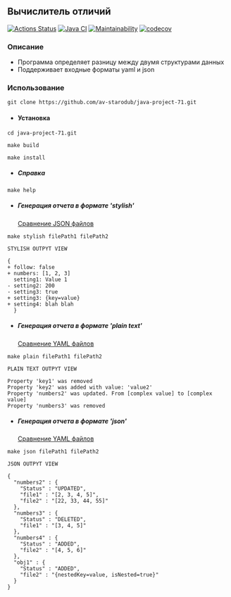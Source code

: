 ## Вычислитель отличий

[![Actions Status](https://github.com/av-starodub/java-project-71/workflows/hexlet-check/badge.svg)](https://github.com/av-starodub/java-project-71/actions)
[![Java CI](https://github.com/av-starodub/java-project-71/actions/workflows/javaci.yml/badge.svg)](https://github.com/av-starodub/java-project-71/actions/workflows/javaci.yml)
[![Maintainability](https://api.codeclimate.com/v1/badges/1bab56c13d765ad0e2a8/maintainability)](https://codeclimate.com/github/av-starodub/java-project-71/maintainability)
[![codecov](https://codecov.io/gh/av-starodub/java-project-71/branch/main/graph/badge.svg?token=XGDU7QTSQJ)](https://codecov.io/gh/av-starodub/java-project-71)

### Описание

* Программа определяет разницу между двумя структурами данных
* Поддерживает входные форматы yaml и json

### Использование
~~~
git clone https://github.com/av-starodub/java-project-71.git
~~~
* #### Установка
~~~
cd java-project-71.git
~~~
~~~
make build
~~~
~~~
make install
~~~
* ##### Справка
~~~
make help
~~~
* ##### Генерация отчета в формате 'stylish' 
  [Сравнение JSON файлов](https://asciinema.org/a/TsxEUumL953QN9WhO7iM7SKjG)
~~~
make stylish filePath1 filePath2
~~~
~~~
STYLISH OUTPYT VIEW

{
+ follow: false
+ numbers: [1, 2, 3]
  setting1: Value 1
- setting2: 200
- setting3: true
+ setting3: {key=value}
+ setting4: blah blah
  }
~~~
* ##### Генерация отчета в формате 'plain text'
  [Сравнение YAML файлов](https://asciinema.org/a/L3mG2yp19djWOJHTqzdslEELE)
~~~
make plain filePath1 filePath2
~~~
~~~
PLAIN TEXT OUTPYT VIEW

Property 'key1' was removed
Property 'key2' was added with value: 'value2'
Property 'numbers2' was updated. From [complex value] to [complex value]
Property 'numbers3' was removed
~~~
* ##### Генерация отчета в формате 'json'
  [Сравнение YAML файлов](https://asciinema.org/a/521xFoBVrMrEYYzGxltv1O0lW)
~~~
make json filePath1 filePath2
~~~
~~~
JSON OUTPYT VIEW

{
  "numbers2" : {
    "Status" : "UPDATED",
    "file1" : "[2, 3, 4, 5]",
    "file2" : "[22, 33, 44, 55]"
  },
  "numbers3" : {
    "Status" : "DELETED",
    "file1" : "[3, 4, 5]"
  },
  "numbers4" : {
    "Status" : "ADDED",
    "file2" : "[4, 5, 6]"
  },
  "obj1" : {
    "Status" : "ADDED",
    "file2" : "{nestedKey=value, isNested=true}"
  }
}
~~~
